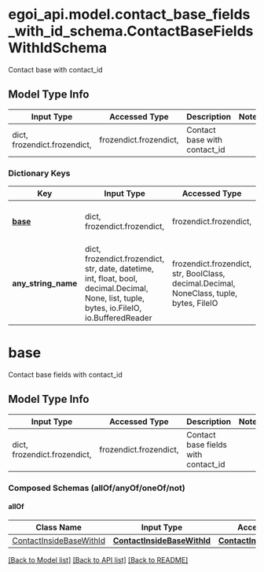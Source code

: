 # egoi_api.model.contact_base_fields_with_id_schema.ContactBaseFieldsWithIdSchema

Contact base with contact_id

## Model Type Info
Input Type | Accessed Type | Description | Notes
------------ | ------------- | ------------- | -------------
dict, frozendict.frozendict,  | frozendict.frozendict,  | Contact base with contact_id | 

### Dictionary Keys
Key | Input Type | Accessed Type | Description | Notes
------------ | ------------- | ------------- | ------------- | -------------
**[base](#base)** | dict, frozendict.frozendict,  | frozendict.frozendict,  | Contact base fields with contact_id | [optional] 
**any_string_name** | dict, frozendict.frozendict, str, date, datetime, int, float, bool, decimal.Decimal, None, list, tuple, bytes, io.FileIO, io.BufferedReader | frozendict.frozendict, str, BoolClass, decimal.Decimal, NoneClass, tuple, bytes, FileIO | any string name can be used but the value must be the correct type | [optional]

# base

Contact base fields with contact_id

## Model Type Info
Input Type | Accessed Type | Description | Notes
------------ | ------------- | ------------- | -------------
dict, frozendict.frozendict,  | frozendict.frozendict,  | Contact base fields with contact_id | 

### Composed Schemas (allOf/anyOf/oneOf/not)
#### allOf
Class Name | Input Type | Accessed Type | Description | Notes
------------- | ------------- | ------------- | ------------- | -------------
[ContactInsideBaseWithId](ContactInsideBaseWithId.md) | [**ContactInsideBaseWithId**](ContactInsideBaseWithId.md) | [**ContactInsideBaseWithId**](ContactInsideBaseWithId.md) |  | 

[[Back to Model list]](../../README.md#documentation-for-models) [[Back to API list]](../../README.md#documentation-for-api-endpoints) [[Back to README]](../../README.md)

